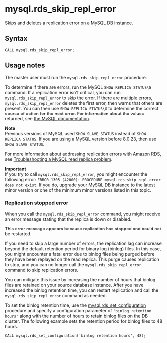 # mysql\.rds\_skip\_repl\_error<a name="mysql_rds_skip_repl_error"></a>

Skips and deletes a replication error on a MySQL DB instance\.

## Syntax<a name="mysql_rds_skip_repl_error-syntax"></a>

 

```
CALL mysql.rds_skip_repl_error;
```

## Usage notes<a name="mysql_rds_skip_repl_error-usage-notes"></a>

The master user must run the `mysql.rds_skip_repl_error` procedure\.

To determine if there are errors, run the MySQL `SHOW REPLICA STATUS\G` command\. If a replication error isn't critical, you can run `mysql.rds_skip_repl_error` to skip the error\. If there are multiple errors, `mysql.rds_skip_repl_error` deletes the first error, then warns that others are present\. You can then use `SHOW REPLICA STATUS\G` to determine the correct course of action for the next error\. For information about the values returned, see [the MySQL documentation](https://dev.mysql.com/doc/refman/8.0/en/show-replica-status.html)\.

**Note**  
Previous versions of MySQL used `SHOW SLAVE STATUS` instead of `SHOW REPLICA STATUS`\. If you are using a MySQL version before 8\.0\.23, then use `SHOW SLAVE STATUS`\. 

For more information about addressing replication errors with Amazon RDS, see [Troubleshooting a MySQL read replica problem](USER_MySQL.Replication.ReadReplicas.md#USER_ReadRepl.Troubleshooting)\.

**Important**  
If you try to call `mysql.rds_skip_repl_error`, you might encounter the following error: `ERROR 1305 (42000): PROCEDURE mysql.rds_skip_repl_error does not exist`\. If you do, upgrade your MySQL DB instance to the latest minor version or one of the minimum minor versions listed in this topic\.

### Replication stopped error<a name="w601aac33c95c39b7c13"></a>

When you call the `mysql.rds_skip_repl_error` command, you might receive an error message stating that the replica is down or disabled\.

This error message appears because replication has stopped and could not be restarted\.

If you need to skip a large number of errors, the replication lag can increase beyond the default retention period for binary log \(binlog\) files\. In this case, you might encounter a fatal error due to binlog files being purged before they have been replayed on the read replica\. This purge causes replication to stop, and you can no longer call the `mysql.rds_skip_repl_error` command to skip replication errors\. 

You can mitigate this issue by increasing the number of hours that binlog files are retained on your source database instance\. After you have increased the binlog retention time, you can restart replication and call the `mysql.rds_skip_repl_error` command as needed\.

To set the binlog retention time, use the [mysql\.rds\_set\_configuration](mysql_rds_set_configuration.md) procedure and specify a configuration parameter of `'binlog retention hours'` along with the number of hours to retain binlog files on the DB cluster\. The following example sets the retention period for binlog files to 48 hours\.

```
CALL mysql.rds_set_configuration('binlog retention hours', 48);
```